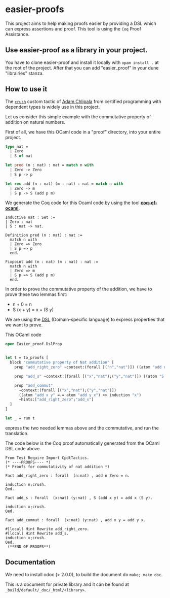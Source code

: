 # easier-proofs
This project aims to help making proofs easier by providing a DSL which can express assertions and proof. This tool is using the `Coq` Proof Assistance.

## Use easier-proof as a library in your project.

You have to clone easier-proof and install it locally with `opam install .` at the root of the project.
After that you can add "easier_proof" in your dune "librairies" stanza.


## How to use it

The [`crush`](https://github.com/jwiegley/coq-haskell/blob/master/src/Crush.v) custom tactic of [Adam Chlipala](http://adam.chlipala.net/) from certified programming with dependent types is widely use in this project.

Let us consider this simple example with the commutative property of addition on natural numbers.

First of all, we have this OCaml code in a "proof" directory, into your entire project.

```ocaml
type nat =
  | Zero
  | S of nat

let pred (n : nat) : nat = match n with
  | Zero -> Zero
  | S p -> p

let rec add (n : nat) (m : nat) : nat = match n with
  | Zero -> m
  | S p -> S (add p m)
```

We generate the Coq code for this Ocaml code by using the tool [**coq-of-ocaml**](https://github.com/foobar-land/coq-of-ocaml).

```coq
Inductive nat : Set :=
| Zero : nat
| S : nat -> nat.

Definition pred (n : nat) : nat :=
  match n with
  | Zero => Zero
  | S p => p
  end.

Fixpoint add (n : nat) (m : nat) : nat :=
  match n with
  | Zero => m
  | S p => S (add p m)
  end.
```

In order to prove the commutative property of the addition, we have to prove these two lemmas first:
  - n + 0 = n
  - S (x + y) = x + (S y)

We are using the [DSL](https://en.wikipedia.org/wiki/Domain-specific_language) (Domain-specific language) to express properties that we want to prove.

This OCaml code 

```ocaml
open Easier_proof.DslProp


let t = to_proofs [
  block "commutative property of Nat addition" [
    prop "add_right_zero" ~context:(forall [("n","nat")]) ((atom "add n Zero" =.= atom "n") >> induction "n");

    prop "add_s" ~context:(forall [("x","nat");("y","nat")]) ((atom "S (add x y)" =.= atom "add x (S y)") >> induction "x");

    prop "add_commut"
      ~context:(forall [("x","nat");("y","nat")])
      ((atom "add x y" =.= atom "add y x") >> induction "x")
      ~hints:["add_right_zero";"add_s"]
  ]
]

let _ = run t
```
express the two needed lemmas above and the commutative, and run the translation.

The code below is the Coq proof automatically generated from the OCaml DSL code above.

```coq
From Test Require Import CpdtTactics.
(* ----PROOFS---- *)
(* Proofs for commutativity of nat addition *)

Fact add_right_zero : forall  (n:nat) , add n Zero = n.
                                        
induction n;crush.
Qed.

Fact add_s : forall  (x:nat) (y:nat) , S (add x y) = add x (S y).
           
induction x;crush.
Qed.

Fact add_commut : forall  (x:nat) (y:nat) , add x y = add y x.
           
#[local] Hint Rewrite add_right_zero.
#[local] Hint Rewrite add_s.
induction x;crush.
Qed.
 (**END OF PROOFS**)

```

## Documentation

We need to install odoc (> 2.0.0), to build the document do `make; make doc`.

This is a document for private library and it can be found at `_build/default/_doc/_html/<library>`.